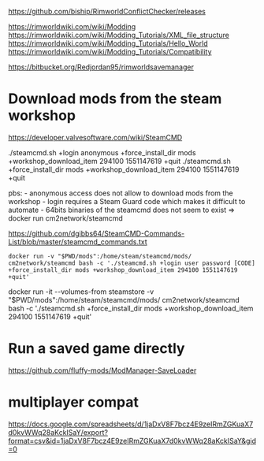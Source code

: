 

https://github.com/biship/RimworldConflictChecker/releases

https://rimworldwiki.com/wiki/Modding
https://rimworldwiki.com/wiki/Modding_Tutorials/XML_file_structure
https://rimworldwiki.com/wiki/Modding_Tutorials/Hello_World
https://rimworldwiki.com/wiki/Modding_Tutorials/Compatibility


https://bitbucket.org/Redjordan95/rimworldsavemanager

# Download mods from the steam workshop

https://developer.valvesoftware.com/wiki/SteamCMD

./steamcmd.sh +login anonymous +force_install_dir mods +workshop_download_item 294100 1551147619 +quit
./steamcmd.sh +force_install_dir mods +workshop_download_item 294100 1551147619 +quit

pbs:
    - anonymous access does not allow to download mods from the workshop
    - login requires a Steam Guard code which makes it difficult to automate
    - 64bits binaries of the steamcmd does not seem to exist => docker run cm2network/steamcmd

https://github.com/dgibbs64/SteamCMD-Commands-List/blob/master/steamcmd_commands.txt

```
docker run -v "$PWD/mods":/home/steam/steamcmd/mods/ cm2network/steamcmd bash -c './steamcmd.sh +login user password [CODE] +force_install_dir mods +workshop_download_item 294100 1551147619 +quit'
```

docker run -it --volumes-from steamstore -v "$PWD/mods":/home/steam/steamcmd/mods/ cm2network/steamcmd bash -c './steamcmd.sh +force_install_dir mods +workshop_download_item 294100 1551147619 +quit'

# Run a saved game directly

https://github.com/fluffy-mods/ModManager-SaveLoader

# multiplayer compat

https://docs.google.com/spreadsheets/d/1jaDxV8F7bcz4E9zeIRmZGKuaX7d0kvWWq28aKckISaY/export?format=csv&id=1jaDxV8F7bcz4E9zeIRmZGKuaX7d0kvWWq28aKckISaY&gid=0
